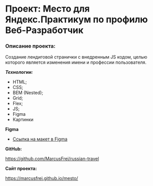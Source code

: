 # Проект: Место для Яндекс.Практикум по профилю Веб-Разработчик

### Описание проекта:
Создание лендиговой странички с внедренным JS кодом, целью которого является изменения имени и профессии пользователя.

***Технологии:***

* HTML;
* CSS;
* BEM (Nested);
* Grid;
* Flex;
* JS;
* Figma
* Картинки

**Figma**

* [Ссылка на макет в Figma](https://www.figma.com/file/2cn9N9jSkmxD84oJik7xL7/JavaScript.-Sprint-4?node-id=0%3A1)

**GitHub:**

https://github.com/MarcusFrei/russian-travel

**Сайт проекта:**

https://marcusfrei.github.io/mesto/
